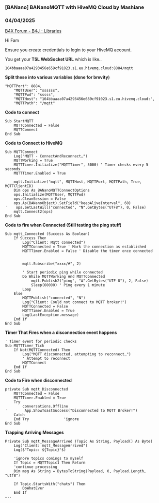 ### [BANano] BANanoMQTT with HiveMQ Cloud by Mashiane
### 04/04/2025
[B4X Forum - B4J - Libraries](https://www.b4x.com/android/forum/threads/166439/)

Hi Fam  
  
Ensure you create credentials to login to your HiveMQ account.  
  
You get your **TSL WebSocket URL** which is like..  
  

```B4X
104bbaaaa07a4293456e659cf91023.s1.eu.hivemq.cloud:8884/mqtt
```

  
  
**Split these into various variables (done for brevity)**  
  

```B4X
"MQTTPort": 8884,  
    "MQTTUser": "ssssss",  
    "MQTTPwd": "sssss",  
    "MQTTHost": "104bbaaaa07a4293456e659cf91023.s1.eu.hivemq.cloud:",  
    "MQTTPath": "/mqtt"
```

  
  
**Code to connect**  
  

```B4X
Sub StartMQTT  
    MQTTConnected = False  
    MQTTConnect  
End Sub
```

  
  
**Code to Connect to HiveMQ**  
  

```B4X
Sub MQTTConnect  
    Log("MQTT - ConnectAndReconnect…")  
    MQTTWorking = True  
    MQTTTimer.Initialize("MQTTTimer", 5000) ' Timer checks every 5 seconds  
    MQTTTimer.Enabled = True  
  
    mqtt.Initialize("mqtt", MQTTHost, MQTTPort, MQTTPath, True, MQTTClientID)  
    Dim ops As BANanoMQTTConnectOptions  
    ops.Initialize(MQTTUser, MQTTPwd)  
    ops.CleanSession = False  
    ops.As(BANanoObject).SetField("keepAliveInterval", 60)  
'    ops.SetLastWill("connected", "N".GetBytes("UTF8"), 0, False)  
    mqtt.Connect2(ops)  
End Sub
```

  
  
**Code to fire when Connected (Still testing the ping stuff)**  
  

```B4X
Sub mqtt_Connected (Success As Boolean)  
    If Success Then  
        Log("Client: Mqtt connected")  
        MQTTConnected = True ' Mark the connection as established  
        MQTTTimer.Enabled = False ' Disable the timer once connected  
         
  
        mqtt.Subscribe("xxxx/#", 2)  
         
        ' Start periodic ping while connected  
        Do While MQTTWorking And MQTTConnected  
            mqtt.Publish2("ping", "A".GetBytes("UTF-8"), 2, False)  
            Sleep(60000) ' Ping every 1 minute  
        Loop  
    Else  
        MQTTPublish("connected", "N")  
        Log("Client: Could not connect to MQTT broker!")  
        MQTTConnected = False  
        MQTTTimer.Enabled = True  
        Log(LastException.message)  
    End If  
End Sub
```

  
  
**Timer That Fires when a disconnection event happens**  
  

```B4X
' Timer event for periodic checks  
Sub MQTTTimer_Tick  
    If Not(MQTTConnected) Then  
        Log("MQTT disconnected, attempting to reconnect…")  
        ' Attempt to reconnect  
        MQTTConnect  
    End If  
End Sub
```

  
  
**Code to Fire when disconnected**  
  

```B4X
private Sub mqtt_Disconnected  
    MQTTConnected = False  
    MQTTTimer.Enabled = True  
    Try  
        conversations.Offline  
'        App.ShowToastSuccess("Disconnected to MQTT Broker!")  
    Catch  
    End Try                'ignore  
End Sub
```

  
  
**Trapping Arriving Messages**  
  

```B4X
Private Sub mqtt_MessageArrived (Topic As String, Payload() As Byte)  
    Log("Client: mqtt_MessageArrived")  
    Log($"Topic: ${Topic}"$)  
     
    'ignore topics comings to myself  
    If Topic = MQTTTopic1 Then Return  
    'continue processing  
    Dim msg As String = BytesToString(Payload, 0, Payload.Length, "utf8")  
     
    If Topic.StartsWith("chats") Then  
        DoWhatEver  
    End If  
…..
```